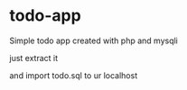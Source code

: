 # todo-app
Simple todo app created with php and mysqli

just extract it

and import todo.sql to ur localhost
